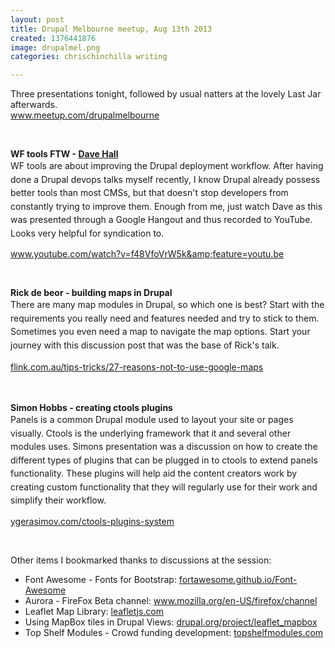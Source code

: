 ```yaml
---
layout: post
title: Drupal Melbourne meetup, Aug 13th 2013
created: 1376441876
image: drupalmel.png
categories: chrischinchilla writing

---
```



Three presentations tonight, followed by usual natters at the lovely Last Jar afterwards.<br /><a href="http://www.meetup.com/drupalmelbourne" target="_blank">www.meetup.com/drupalmelbourne</a>

&nbsp;

<strong>WF tools FTW - <a href="http://davehall.com.au/" target="_blank">Dave Hall</a></strong><br /><span style="line-height: 1.538em;">WF tools are about improving the Drupal deployment workflow. After having done a Drupal devops talks myself recently, I know Drupal already possess better tools than most CMSs, but that doesn&#39;t stop developers from constantly trying to improve them. Enough from me, just watch Dave as this was presented through a Google Hangout and thus recorded to YouTube. Looks very helpful for syndication to.</span>

<a href="https://www.youtube.com/watch?v=f48VfoVrW5k&amp;feature=youtu.be" target="_blank">www.youtube.com/watch?v=f48VfoVrW5k&amp;feature=youtu.be</a>

&nbsp;

<strong>Rick de beor - building maps in Drupal</strong><br /><span style="line-height: 1.538em;">There are many map modules in Drupal, so which one is best? Start with the requirements you really need and features needed and try to stick to them. Sometimes you even need a map to navigate the map options. Start your journey with this discussion post that was the base of Rick&#39;s talk.</span>

<a href="http://flink.com.au/tips-tricks/27-reasons-not-to-use-google-maps" target="_blank"><span style="line-height: 1.538em;">flink.com.au/tips-tricks/27-reasons-not-to-use-google-maps</span></a>

&nbsp;

<strong>Simon Hobbs - creating ctools plugins</strong><br /><span style="line-height: 1.538em;">Panels is a common Drupal module used to layout your site or pages visually. Ctools is the underlying framework that it and several other modules uses. Simons presentation was a discussion on how to create the different types of plugins that can be plugged in to ctools to extend panels functionality. These plugins will help aid the content creators work by creating custom functionality that they will regularly use for their work and simplify their workflow.</span>

<a href="http://ygerasimov.com/ctools-plugins-system" target="_blank">ygerasimov.com/ctools-plugins-system</a>

&nbsp;

Other items I bookmarked thanks to discussions at the session:<ul><li>Font Awesome - Fonts for Bootstrap: <a href="http://fortawesome.github.io/Font-Awesome/" target="_blank">fortawesome.github.io/Font-Awesome</a></li><li>Aurora - FireFox Beta channel: <a href="http://www.mozilla.org/en-US/firefox/channel/" target="_blank">www.mozilla.org/en-US/firefox/channel</a></li><li>Leaflet Map Library: <a href="http://leafletjs.com/" target="_blank">leafletjs.com</a></li><li>Using MapBox tiles in Drupal Views: <a href="https://drupal.org/project/leaflet_mapbox" target="_blank">drupal.org/project/leaflet_mapbox</a></li><li>Top Shelf Modules - Crowd funding development: <a href="http://topshelfmodules.com/" target="_blank">topshelfmodules.com</a></li></ul>
